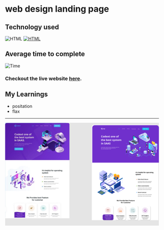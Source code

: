 # web design landing page

## Technology used
![HTML](https://img.shields.io/badge/HTML-Yes-blue.svg) [![HTML](https://img.shields.io/badge/CSS-Yes-blue.svg)]()

## Average time to complete

![Time](https://img.shields.io/badge/Time%20Taken-3hrs-green.svg)


### Checkout the live website [here](https://mayankraj-lcp13.netlify.app/).

## My Learnings

- positation
- flax

---
<img src="./images/13.png" max-width=600px>

